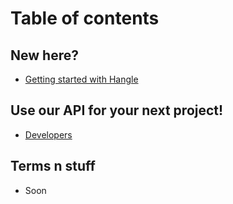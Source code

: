 # Table of contents
## New here?
- [Getting started with Hangle](//docs.hangle.me/docs/getting-started)

## Use our API for your next project!
- [Developers](//docs.hangle.me/docs/developers)

## Terms n stuff
- Soon

